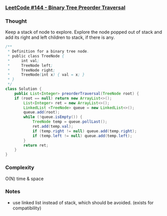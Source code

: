 ### [LeetCode #144 - Binary Tree Preorder Traversal](https://leetcode.com/problems/binary-tree-preorder-traversal/description/)

### Thought
Keep a stack of node to explore. Explore the node popped out of stack and add its right and left children to stack, if there is any.
```java
/**
 * Definition for a binary tree node.
 * public class TreeNode {
 *     int val;
 *     TreeNode left;
 *     TreeNode right;
 *     TreeNode(int x) { val = x; }
 * }
 */
class Solution {
    public List<Integer> preorderTraversal(TreeNode root) {
	if (root == null) return new ArrayList<>();
        List<Integer> ret = new ArrayList<>();
        LinkedList <TreeNode> queue = new LinkedList<>();
        queue.add(root);
        while (!queue.isEmpty()) {
            TreeNode temp = queue.pollLast();
            ret.add(temp.val);
            if (temp.right != null) queue.add(temp.right);
            if (temp.left != null) queue.add(temp.left);
        }
        return ret;
    }
}
```
### Complexity 
O(N) time & space
### Notes
* use linked list instead of stack, which should be avoided. (exists for compatibility)
